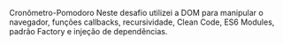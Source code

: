 Cronômetro-Pomodoro
Neste desafio utilizei a DOM para manipular o navegador, funções callbacks, recursividade, Clean Code, ES6 Modules, padrão Factory e injeção de dependências.